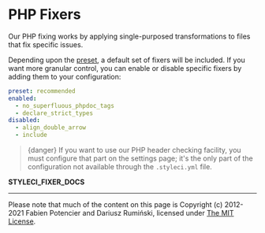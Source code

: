 # PHP Fixers

Our PHP fixing works by applying single-purposed transformations to files that fix specific issues.

Depending upon the [preset](presets), a default set of fixers will be included.
If you want more granular control, you can enable or disable specific fixers by adding them to your configuration:

```yaml
preset: recommended
enabled:
  - no_superfluous_phpdoc_tags
  - declare_strict_types
disabled:
  - align_double_arrow
  - include
```

> {danger} If you want to use our PHP header checking facility, you must configure that part on the settings page; it's the only part of the configuration not available through the `.styleci.yml` file.

__STYLECI_FIXER_DOCS__

---

Please note that much of the content on this page is Copyright (c) 2012-2021 Fabien Potencier and Dariusz Rumiński, licensed under [The MIT License](https://github.com/FriendsOfPHP/PHP-CS-Fixer/blob/master/LICENSE).
